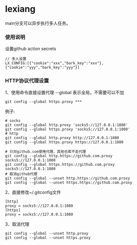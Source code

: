 # lexiang

main分支可以异步执行多人任务。
### 使用说明
设置github action secrets
```
// 多人设置
LX_CONFIG:[{"cookie":"xxx","bark_key":"xxx"}, {"cookie":"yyy","bark_key":"yyy"}]
```

### HTTP协议代理设置
1、使用命令直接设置代理
--global 表示全局，不需要可以不加
```
git config --global https.proxy ***
```
例子:
```
# socks
git config --global http.proxy 'socks5://127.0.0.1:1080' 
git config --global https.proxy 'socks5://127.0.0.1:1080'
# http
git config --global http.proxy http://127.0.0.1:1080 
git config --global https.proxy https://127.0.0.1:1080

# 只对github.com使用代理，其他仓库不走代理
git config --global http.https://github.com.proxy socks5://127.0.0.1:1080
git config --global https.https://github.com.proxy socks5://127.0.0.1:1080
# 取消github代理
git config --global --unset http.https://github.com.proxy
git config --global --unset https.https://github.com.proxy
```
2、直接修改~/.gitconfig文件
```
[http]
proxy = socks5://127.0.0.1:1080
[https]
proxy = socks5://127.0.0.1:1080
```
3、取消代理
```
git config --global --unset http.proxy
git config --global --unset https.proxy
```